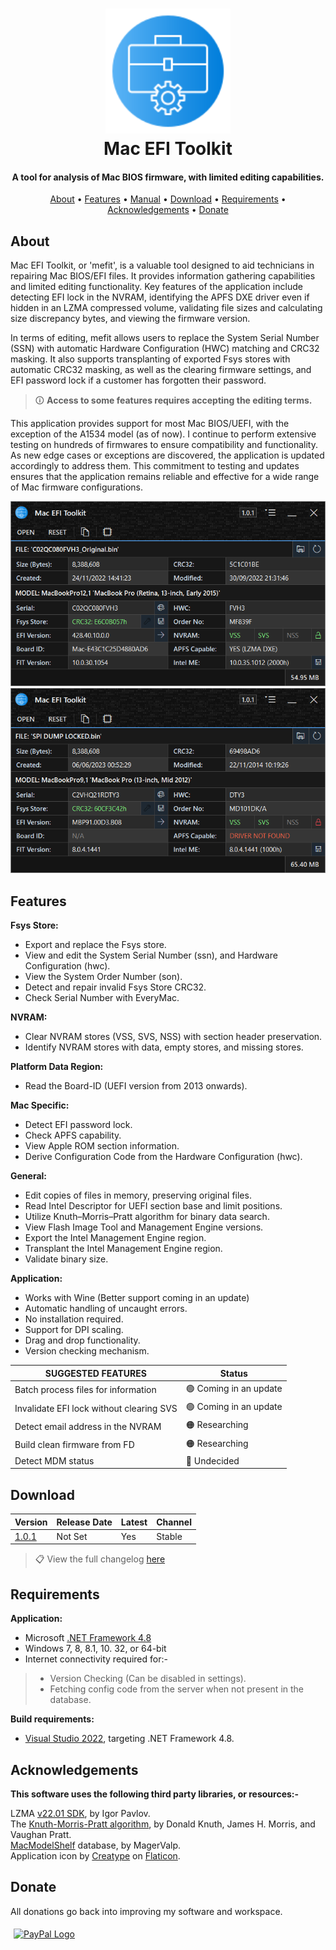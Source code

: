 <h1 align="center">
<img width="200" src="files/images/img128px.png" alt="SMCFT Logo">
<br>
Mac EFI Toolkit
</h1>

<h4 align="center">A tool for analysis of Mac BIOS firmware, with limited editing capabilities.</h4>
<p align="center">
  <a href="#about">About</a> •
  <a href="#features">Features</a> •
  <a href="MANUAL.md">Manual</a> •
  <a href="#download">Download</a> •
  <a href="#requirements">Requirements</a> •
  <a href="#acknowledgements">Acknowledgements</a> •
  <a href="#donate">Donate</a>
</p>

## About

Mac EFI Toolkit, or 'mefit', is a valuable tool designed to aid technicians in repairing Mac BIOS/EFI files. It provides information gathering capabilities and limited editing functionality. Key features of the application include detecting EFI lock in the NVRAM, identifying the APFS DXE driver even if hidden in an LZMA compressed volume, validating file sizes and calculating size discrepancy bytes, and viewing the firmware version.

In terms of editing, mefit allows users to replace the System Serial Number (SSN) with automatic Hardware Configuration (HWC) matching and CRC32 masking. It also supports transplanting of exported Fsys stores with automatic CRC32 masking, as well as the clearing firmware settings, and EFI password lock if a customer has forgotten their password.

>🛈 **Access to some features requires accepting the editing terms.**

This application provides support for most Mac BIOS/UEFI, with the exception of the A1534 model (as of now). I continue to perform extensive testing on hundreds of firmwares to ensure compatibility and functionality. As new edge cases or exceptions are discovered, the application is updated accordingly to address them. This commitment to testing and updates ensures that the application remains reliable and effective for a wide range of Mac firmware configurations.

<img width="550" src="files/images/met.png" alt="MET">
<img width="550" src="files/images/met_alt.png" alt="MET_ALT">

## Features

**Fsys Store:**
- Export and replace the Fsys store.
- View and edit the System Serial Number (ssn), and Hardware Configuration (hwc).
- View the System Order Number (son).
- Detect and repair invalid Fsys Store CRC32.
- Check Serial Number with EveryMac.

**NVRAM:**
- Clear NVRAM stores (VSS, SVS, NSS) with section header preservation.
- Identify NVRAM stores with data, empty stores, and missing stores.

**Platform Data Region:**
- Read the Board-ID (UEFI version from 2013 onwards).

**Mac Specific:**
- Detect EFI password lock.
- Check APFS capability.
- View Apple ROM section information.
- Derive Configuration Code from the Hardware Configuration (hwc).

**General:**
- Edit copies of files in memory, preserving original files.
- Read Intel Descriptor for UEFI section base and limit positions.
- Utilize Knuth–Morris–Pratt algorithm for binary data search.
- View Flash Image Tool and Management Engine versions.
- Export the Intel Management Engine region.
- Transplant the Intel Management Engine region.
- Validate binary size.

**Application:**

- Works with Wine (Better support coming in an update)
- Automatic handling of uncaught errors.
- No installation required.
- Support for DPI scaling.
- Drag and drop functionality.
- Version checking mechanism.

| SUGGESTED FEATURES                         | Status                |
|--------------------------------------------|-----------------------|
| Batch process files for information        |🟢 Coming in an update |
| Invalidate EFI lock without clearing SVS   |🟢 Coming in an update |
| Detect email address in the NVRAM          |🟠 Researching         |
| Build clean firmware from FD               |🟠 Researching         |
| Detect MDM status                          |🔴 Undecided           |

## Download

| Version| Release Date| Latest | Channel |
|--------|-------------|--------|---------|
|[1.0.1](https://github.com/MuertoGB/MacEfiToolkit/releases/latest)| Not Set | Yes | Stable |

> 📋 View the full changelog [here](CHANGELOG.md)

## Requirements

**Application:**
- Microsoft [.NET Framework 4.8](https://dotnet.microsoft.com/en-us/download/dotnet-framework/net48)
- Windows 7, 8, 8.1, 10. 32, or 64-bit
- Internet connectivity required for:-
> - Version Checking (Can be disabled in settings).
> - Fetching config code from the server when not present in the database.

**Build requirements:**
- [Visual Studio 2022](https:/visualstudio.microsoft.com/vs/), targeting .NET Framework 4.8.

## Acknowledgements

**This software uses the following third party libraries, or resources:-**

LZMA [v22.01 SDK](https://www.7-zip.org/sdk.html), by Igor Pavlov.\
The [Knuth-Morris-Pratt algorithm](https://en.wikipedia.org/wiki/Knuth%E2%80%93Morris%E2%80%93Pratt_algorithm), by Donald Knuth, James H. Morris, and  Vaughan Pratt.\
[MacModelShelf](https://github.com/MagerValp/MacModelShelf) database, by MagerValp.\
Application icon by [Creatype](https://www.flaticon.com/free-icon/toolkit_6457096?term=toolkit&page=1&position=38&origin=search&related_id=6457096) on [Flaticon](https://www.flaticon.com).

## Donate

All donations go back into improving my software and workspace.

<a href="https://www.paypal.com/donate/?hosted_button_id=Z88F3UEZB47SQ"><img width="160" src="https://www.paypalobjects.com/webstatic/mktg/Logo/pp-logo-200px.png" alt="PayPal Logo" vspace="5" hspace="5"></a>
